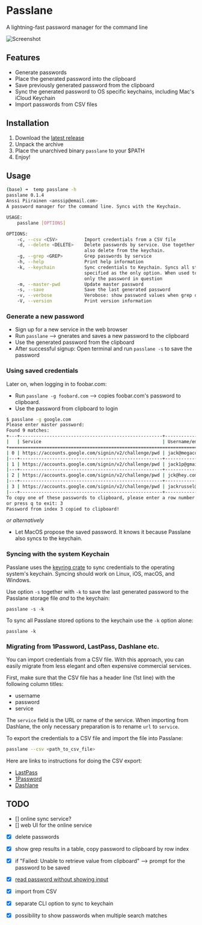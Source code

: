 # Passlane

A lightning-fast password manager for the command line

![Screenshot](https://i.imgur.com/jCVJiLT.png)

## Features

- Generate passwords
- Place the generated password into the clipboard
- Save previously generated password from the clipboard
- Sync the generated password to OS specific keychains, including Mac's iCloud Keychain
- Import passwords from CSV files

## Installation

1. Download the [latest release](https://github.com/anssip/passlane/releases)
2. Unpack the archive
3. Place the unarchived binary `passlane` to your $PATH
4. Enjoy!

## Usage

```bash
(base) ➜  temp passlane -h
passlane 0.1.4
Anssi Piirainen <anssip@email.com>
A password manager for the command line. Syncs with the Keychain.

USAGE:
    passlane [OPTIONS]

OPTIONS:
    -c, --csv <CSV>          Import credentials from a CSV file
    -d, --delete <DELETE>    Delete passwords by service. Use together with --keychain to
                             also delete from the keychain.
    -g, --grep <GREP>        Grep passwords by service
    -h, --help               Print help information
    -k, --keychain           Sync credentials to Keychain. Syncs all store credentials when
                             specified as the only option. When used together with --save, syncs
                             only the password in question
    -m, --master-pwd         Update master password
    -s, --save               Save the last generated password
    -v, --verbose            Verobose: show password values when grep option finds several matches
    -V, --version            Print version information
```

### Generate a new password

- Sign up for a new service in the web browser
- Run `passlane` --> gnerates and saves a new password to the clipboard
- Use the generated password from the clipboard
- After successful signup: Open terminal and run `passlane -s` to save the password

### Using saved credentials

Later on, when logging in to foobar.com:

- Run `passlane -g foobard.com` --> copies foobar.com's password to clipboard.
- Use the password from clipboard to login

```bash
$ passlane -g google.com
Please enter master password:
Found 9 matches:
+---+-----------------------------------------------------+------------------------------------+
|   | Service                                             | Username/email                     |
+==============================================================================================+
| 0 | https://accounts.google.com/signin/v2/challenge/pwd | jack@megacorp.com                  |
|---+-----------------------------------------------------+------------------------------------|
| 1 | https://accounts.google.com/signin/v2/challenge/pwd | jack1p@gmail.com                   |
|---+-----------------------------------------------------+------------------------------------|
| 2 | https://accounts.google.com/signin/v2/challenge/pwd | jck@hey.com                        |
|---+-----------------------------------------------------+------------------------------------|
| 3 | https://accounts.google.com/signin/v2/challenge/pwd | jackrussel@gmail.com               |
|---+-----------------------------------------------------+------------------------------------|
To copy one of these passwords to clipboard, please enter a row number from the table above,
or press q to exit: 3
Password from index 3 copied to clipboard!
```

_or alternatively_

- Let MacOS propose the saved password. It knows it because Passlane also syncs to the keychain.

### Syncing with the system Keychain

Passlane uses the [keyring crate](https://crates.io/crates/keyring) to sync credentials to the operating system's keychain. Syncing should work on Linux, iOS, macOS, and Windows.

Use option `-s` together with `-k` to save the last generated password to the Passlane storage file _and_ to the keychain:

```
passlane -s -k
```

To sync all Passlane stored options to the keychain use the `-k` option alone:

```
passlane -k
```

### Migrating from 1Password, LastPass, Dashlane etc.

You can import credentials from a CSV file. With this approach, you can easily migrate from less elegant and often expensive commercial services.

First, make sure that the CSV file has a header line (1st line) with the following column titles:

- username
- password
- service

The `service` field is the URL or name of the service. When importing from Dashlane, the only necessary preparation is to rename `url` to `service`.

To export the credentials to a CSV file and import the file into Passlane:

```bash
passlane --csv <path_to_csv_file>
```

Here are links to instructions for doing the CSV export:

- [LastPass](https://support.lastpass.com/help/how-do-i-nbsp-export-stored-data-from-lastpass-using-a-generic-csv-file)
- [1Password](https://support.1password.com/export/)
- [Dashlane](https://support.dashlane.com/hc/en-us/articles/202625092-Export-your-passwords-from-Dashlane)

## TODO

- [] online sync service?
- [] web UI for the online service
- [x] delete passwords
- [x] show grep results in a table, copy password to clipboard by row index

- [x] if "Failed: Unable to retrieve value from clipboard" --> prompt for the password to be saved
- [x] [read password without showing input](https://stackoverflow.com/questions/28924134/how-can-i-get-password-input-without-showing-user-input)
- [x] import from CSV
- [x] separate CLI option to sync to keychain
- [x] possibility to show passwords when multiple search matches
